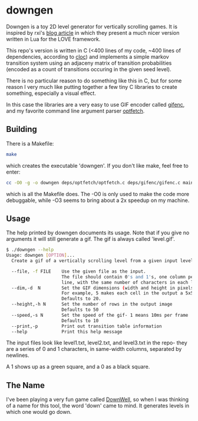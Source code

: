 # downgen
Downgen is a toy 2D level generator for vertically scrolling games. It is inspired by
rxi's [blog article](https://rxi.github.io/level_generation_using_markov_chains.html)
in which they present a much nicer version written in Lua for the LOVE framework.


This repo's version is written in C (<400 lines of my code, ~400 lines of dependencies,
according to [cloc](https://github.com/AlDanial/cloc))
and implements a simple markov transition system using an adjaceny matrix of transition
probabilities (encoded as a count of transitions occuring in the given seed level).


There is no particular reason to do something like this in C, but for some reason I very
much like putting together a few tiny C libraries to create something, especially
a visual effect.

In this case the libraries are a very easy to use GIF encoder called
[gifenc](https://github.com/lecram/gifenc), and my favorite command line argument
parser [optfetch](https://github.com/moon-chilled/OptFetch).

## Building
There is a Makefile:
```bash
make
```
which creates the executable 'downgen'. If you don't like make, feel free to enter:
```bash
cc -O0 -g -o downgen deps/optfetch/optfetch.c deps/gifenc/gifenc.c main.c table.c -Ideps/optfetch -Ideps/gifenc
```
which is all the Makefile does. The -O0 is only used to make the code more debuggable, while -O3 seems
to bring about a 2x speedup on my machine.

## Usage
The help printed by downgen documents its usage. Note that if you give no arguments it will still
generate a gif. The gif is always called 'level.gif'.
```bash
$ ./downgen --help
Usage: downgen [OPTION]...
  Create a gif of a vertically scrolling level from a given input level

  --file, -f FILE    Use the given file as the input.
                     The file should contain 0's and 1's, one column per
                     line, with the same number of characters in each line
  --dim,-d  N        Set the GIF dimensions (width and height in pixels of each block.
                     For example, 5 makes each cell in the output a 5x5 pixel block
                     Defaults to 20.
  --height,-h N      Set the number of rows in the output image
                     Defaults to 50
  --speed,-s N       Set the speed of the gif- 1 means 10ms per frame
                     Defaults to 10
  --print,-p         Print out transition table information
  --help             Print this help message

```

The input files look like level1.txt, level2.txt, and level3.txt in the repo- they
are a series of 0 and 1 characters, in same-width columns, separated by newlines.

A 1 shows up as a green square, and a 0 as a black square.

## The Name
I've been playing a very fun game called [DownWell](https://downwellgame.com/),
so when I was thinking of a name for this tool, the word 'down' came to mind.
It generates levels in which one would go down.

